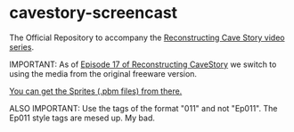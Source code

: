 cavestory-screencast
====================

The Official Repository to accompany the [Reconstructing Cave Story video series](http://www.youtube.com/playlist?list=PL006xsVEsbKjSKBmLu1clo85yLrwjY67X). 

IMPORTANT: As of [Episode 17 of Reconstructing CaveStory](https://www.youtube.com/watch?v=RqAPmJuSMgk&list=PL006xsVEsbKjSKBmLu1clo85yLrwjY67X&index=19) we switch to using the media from the original freeware version. 

[You can get the Sprites (.pbm files) from there.](http://www.cavestory.org/downloads_game.php)

ALSO IMPORTANT: Use the tags of the format "011" and not "Ep011". The Ep011 style tags are mesed up. My bad.
